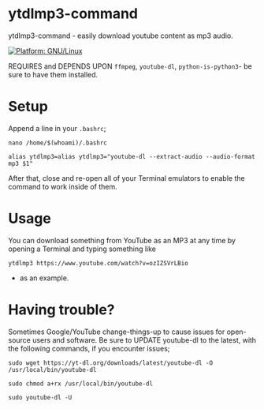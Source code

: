 # ytdlmp3-command
ytdlmp3-command - easily download youtube content as mp3 audio. 

[![Platform: GNU/Linux](https://img.shields.io/badge/platform-GNU/Linux-blue.svg)](www.kernel.org/linux.html)

REQUIRES and DEPENDS UPON ``ffmpeg``, ``youtube-dl``, ``python-is-python3``- be sure to have them installed.

# Setup
Append a line in your ``.bashrc``;

```nano /home/$(whoami)/.bashrc```

```alias ytdlmp3=alias ytdlmp3="youtube-dl --extract-audio --audio-format mp3 $1"```

After that, close and re-open all of your Terminal emulators to enable the command to work inside of them.


# Usage
You can download something from YouTube as an MP3 at any time by opening a Terminal and typing something like

``ytdlmp3 https://www.youtube.com/watch?v=ozIZSVrLBio``

- as an example.


# Having trouble?
Sometimes Google/YouTube change-things-up to cause issues for open-source users and software. Be sure to UPDATE youtube-dl to the latest, with the following commands, if you encounter issues;

```sudo wget https://yt-dl.org/downloads/latest/youtube-dl -O /usr/local/bin/youtube-dl```

```sudo chmod a+rx /usr/local/bin/youtube-dl```

```sudo youtube-dl -U```


